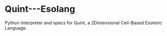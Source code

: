 # Quint---Esolang
Python interpreter and specs for Quint, a 2Dimensional Cell-Based Esoteric Language.
